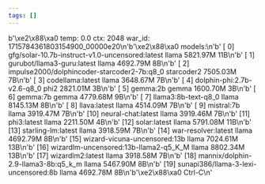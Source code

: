 ```yaml
---
tags: []
---
```

b'\xe2\x88\xa0 temp: 0.0 ctx: 2048 war_id: 1715784361803154900_00000e20\n'b'\xe2\x88\xa0 models:\n'b' [ 0] gfg/solar-10.7b-instruct-v1.0-uncensored:latest        llama 5821.97M          11B\n'b' [ 1] gurubot/llama3-guru:latest              llama 4692.79M           8B\n'b' [ 2] impulse2000/dolphincoder-starcoder2-7b:q8_0   starcoder2 7505.03M           7B\n'b' [ 3] codellama:latest                        llama 3648.67M           7B\n'b' [ 4] dolphin-phi:2.7b-v2.6-q8_0               phi2 2821.01M           3B\n'b' [ 5] gemma:2b                                gemma 1600.70M           3B\n'b' [ 6] gemma:7b                                gemma 4779.68M           9B\n'b' [ 7] llama3:8b-text-q8_0                     llama 8145.13M           8B\n'b' [ 8] llava:latest                            llama 4514.09M           7B\n'b' [ 9] mistral:7b                              llama 3919.47M           7B\n'b' [10] neural-chat:latest                      llama 3919.46M           7B\n'b' [11] phi3:latest                             llama 2211.50M           4B\n'b' [12] solar:latest                            llama 5791.08M          11B\n'b' [13] starling-lm:latest                      llama 3918.59M           7B\n'b' [14] war-resolver:latest                     llama 4692.79M           8B\n'b' [15] wizard-vicuna-uncensored:13b            llama 7024.61M          13B\n'b' [16] wizardlm-uncensored:13b-llama2-q5_K_M        llama 8802.34M          13B\n'b' [17] wizardlm2:latest                        llama 3918.58M           7B\n'b' [18] mannix/dolphin-2.9-llama3-8b:q5_k_m        llama 5467.90M           8B\n'b' [19] sunapi386/llama-3-lexi-uncensored:8b        llama 4692.78M           8B\n'b'\xe2\x88\xa0 Ctrl-C\n'